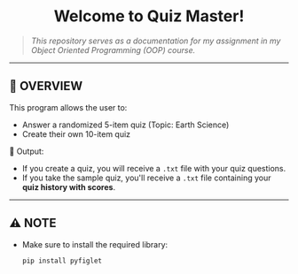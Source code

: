 <h1 align="center">Welcome to Quiz Master!</h1>

> *This repository serves as a documentation for my assignment in my Object Oriented Programming (OOP) course.*

---

## 📌 OVERVIEW

This program allows the user to:
- Answer a randomized 5-item quiz (Topic: Earth Science)
- Create their own 10-item quiz

📁 Output:
- If you create a quiz, you will receive a `.txt` file with your quiz questions.
- If you take the sample quiz, you'll receive a `.txt` file containing your **quiz history with scores**.

---

## ⚠️ NOTE

- Make sure to install the required library:

  ```bash
  pip install pyfiglet

